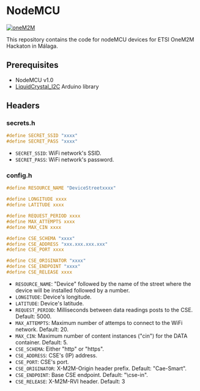 # NodeMCU

[![oneM2M](https://img.shields.io/badge/oneM2M-f00)](https://www.onem2m.org)

This repository contains the code for nodeMCU devices for ETSI OneM2M Hackaton in Málaga.

## Prerequisites

-   NodeMCU v1.0
-   [LiquidCrystal_I2C](https://github.com/johnrickman/LiquidCrystal_I2C) Arduino library

## Headers

### secrets.h

```c
#define SECRET_SSID "xxxx"
#define SECRET_PASS "xxxx"
```

-   `SECRET_SSID`: WiFi network's SSID.
-   `SECRET_PASS`: WiFi network's password.

### config.h

```c
#define RESOURCE_NAME "DeviceStreetxxxx"

#define LONGITUDE xxxx
#define LATITUDE xxxx

#define REQUEST_PERIOD xxxx
#define MAX_ATTEMPTS xxxx
#define MAX_CIN xxxx

#define CSE_SCHEMA "xxxx"
#define CSE_ADDRESS "xxx.xxx.xxx.xxx"
#define CSE_PORT xxxx

#define CSE_ORIGINATOR "xxxx"
#define CSE_ENDPOINT "xxxx"
#define CSE_RELEASE xxxx
```

-   `RESOURCE_NAME`: "Device" followed by the name of the street where the device will be installed followed by a number.
-   `LONGITUDE`: Device's longitude.
-   `LATITUDE`: Device's latitude.
-   `REQUEST_PERIOD`: Milliseconds between data readings posts to the CSE. Default: 5000.
-   `MAX_ATTEMPTS`: Maximum number of attemps to connect to the WiFi network. Default: 20.
-   `MAX_CIN`: Maximum number of content instances ("cin") for the DATA container. Default: 5.
-   `CSE_SCHEMA`: Either "http" or "https".
-   `CSE_ADDRESS`: CSE's (IP) address.
-   `CSE_PORT`: CSE's port.
-   `CSE_ORIGINATOR`: X-M2M-Origin header prefix. Default: "Cae-Smart".
-   `CSE_ENDPOINT`: Base CSE endpoint. Default: "\cse-in".
-   `CSE_RELEASE`: X-M2M-RVI header. Default: 3
